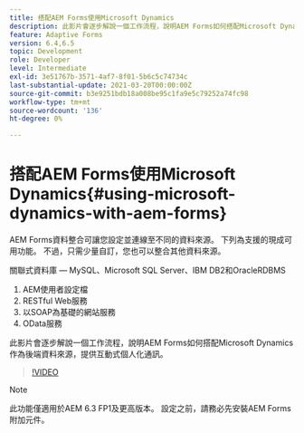 ```yaml
---
title: 搭配AEM Forms使用Microsoft Dynamics
description: 此影片會逐步解說一個工作流程，說明AEM Forms如何搭配Microsoft Dynamics作為後端資料來源，提供互動式個人化通訊。
feature: Adaptive Forms
version: 6.4,6.5
topic: Development
role: Developer
level: Intermediate
exl-id: 3e51767b-3571-4af7-8f01-5b6c5c74734c
last-substantial-update: 2021-03-20T00:00:00Z
source-git-commit: b3e9251bdb18a008be95c1fa9e5c79252a74fc98
workflow-type: tm+mt
source-wordcount: '136'
ht-degree: 0%

---
```


# 搭配AEM Forms使用Microsoft Dynamics{#using-microsoft-dynamics-with-aem-forms}

AEM Forms資料整合可讓您設定並連線至不同的資料來源。 下列為支援的現成可用功能。 不過，只需少量自訂，您也可以整合其他資料來源。

關聯式資料庫 — MySQL、Microsoft SQL Server、IBM DB2和OracleRDBMS
1. AEM使用者設定檔
1. RESTful Web服務
1. 以SOAP為基礎的網站服務
1. OData服務

此影片會逐步解說一個工作流程，說明AEM Forms如何搭配Microsoft Dynamics作為後端資料來源，提供互動式個人化通訊。

>[!VIDEO](https://video.tv.adobe.com/v/20971?quality=12&learn=on)

>[!NOTE]
>
>此功能僅適用於AEM 6.3 FP1及更高版本。 設定之前，請務必先安裝AEM Forms附加元件。
